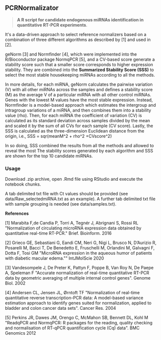 ## PCRNormalizator

> **A R script for candidate endogenous miRNAs identification in quantitative RT-PCR experiments**.

It's a data-driven approach to select reference normalizers based on a combination of three different algorithms as described by [1] and used in [2].

geNorm [3] and Normfinder [4], which were implemented into the R/Bioconductor package NormqPCR [5], and a CV-based score generate a stability score such that a smaller score corresponds to higher expression stability. They are combined into the **Summarized Stability Score (SSS)** to select the most stable housekeeping miRNAs according to all the methods. 

In more details, for each miRNA, geNorm calculates the pairwise variation (V) with all other miRNAs across the samples and defines a stability score (M) as the average V of a particular miRNA with all other control miRNAs. Genes with the lowest M values have the most stable expression. Instead, Normfinder is a model-based approach which estimates the intergroup and intragroup variations of a miRNA, and then combines them into a stability value (rho). Then, for each miRNA  the coefficient of variation (CV) is calculated as its standard deviation across samples divided by the mean and scaled it by the sum of all CVs for each sample (CV score). Lastly, the SSS is calculated as the three-dimension Euclidean distance from the origin, i.e.,
SSS = sqr(meanM^2 + rho^2 +CVscore^2) 

In so doing, SSS combined the results from all the methods and allowed to reveal the most
The stability scores generated by each algorithm and SSS are shown for the top 10 candidate miRNAs.


### Usage
Download .zip archive, open .Rmd file using RStudio and execute the notebook chunks.

A tab delimited txt file with Ct values should be provided (see data/Raw_selectedmiRNA.txt as an example). A further tab delimited txt file with sample grouping is needed (see data/samples.txt).


**References**

[1] Marabita F,de Candia P, Torri A, Tegnér J, Abrignani S, Rossi RL "Normalization of circulating microRNA expression data obtained by quantitative real-time RT-PCR." Brief. Bioinform. 2016

[2] Grieco GE, Sebastiani G, Eandi CM, Neri G, Nigi L, Brusco N, D’Aurizio R, Posarelli M, Bacci T, De Benedetto E, Fruschelli M, Orlandini M, Galvagni F, Dotta F, Tosi GM "MicroRNA expression in the aqueous humor of patients with diabetic macular edema."" IntJMolScie 2020

[3] Vandesompele J, De Preter K, Pattyn F, Poppe B, Van Roy N, De Paepe A, Speleman F "Accurate normalization of real-time quantitative RT-PCR data by geometric averaging of multiple internal control genes". Genome Biol. 2002

[4] Andersen CL, Jensen JL, Ørntoft TF "Normalization of real-time quantitative reverse transcription-PCR data: A model-based variance estimation approach to identify genes suited for normalization, applied to bladder and colon cancer data sets". Cancer Res. 2004

[5] Perkins JR, Dawes JM, Orengo C, McMahon SB, Bennett DL, Kohl M "ReadqPCR and NormqPCR: R packages for the reading, quality checking and normalisation of RT-qPCR quantification cycle (Cq) data". BMC Genomics 2012 


